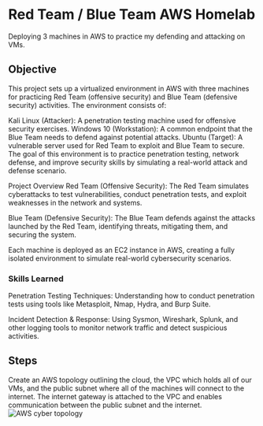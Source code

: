 # Red Team / Blue Team AWS Homelab
Deploying 3 machines in AWS to practice my defending and attacking on VMs. 

## Objective
This project sets up a virtualized environment in AWS with three machines for practicing Red Team (offensive security) and Blue Team (defensive security) activities. The environment consists of:

Kali Linux (Attacker): A penetration testing machine used for offensive security exercises.
Windows 10 (Workstation): A common endpoint that the Blue Team needs to defend against potential attacks.
Ubuntu (Target): A vulnerable server used for Red Team to exploit and Blue Team to secure.
The goal of this environment is to practice penetration testing, network defense, and improve security skills by simulating a real-world attack and defense scenario.

Project Overview
Red Team (Offensive Security): The Red Team simulates cyberattacks to test vulnerabilities, conduct penetration tests, and exploit weaknesses in the network and systems.

Blue Team (Defensive Security): The Blue Team defends against the attacks launched by the Red Team, identifying threats, mitigating them, and securing the system.

Each machine is deployed as an EC2 instance in AWS, creating a fully isolated environment to simulate real-world cybersecurity scenarios.

### Skills Learned

Penetration Testing Techniques:
Understanding how to conduct penetration tests using tools like Metasploit, Nmap, Hydra, and Burp Suite.

Incident Detection & Response:
Using Sysmon, Wireshark, Splunk, and other logging tools to monitor network traffic and detect suspicious activities.

## Steps

Create an AWS topology outlining the cloud, the VPC which holds all of our VMs, and the public subnet where all of the machines will connect to the internet. The internet gateway is attached to the VPC and enables communication between the public subnet and the internet.
![AWS cyber topology](https://github.com/user-attachments/assets/f4bd6cdd-ba8e-4daa-a0a3-9a11166b53e1)

